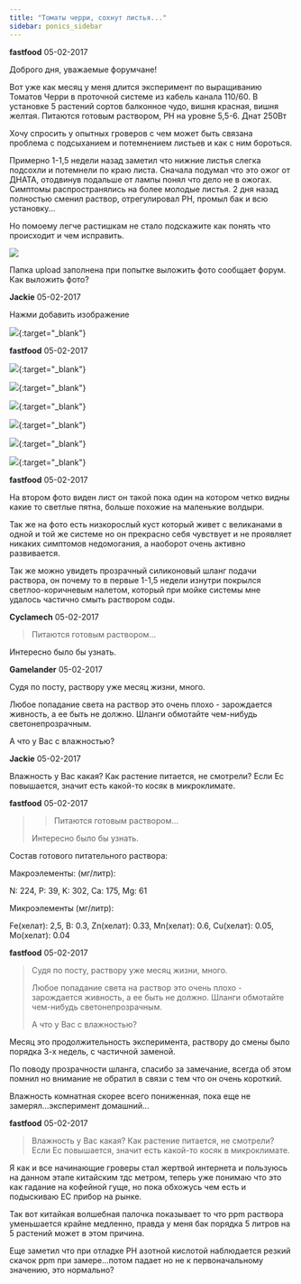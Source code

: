 ```yaml
---
title: "Томаты черри, сохнут листья..."
sidebar: ponics_sidebar
---
```


**fastfood** 05-02-2017

Доброго дня, уважаемые форумчане!

Вот уже как месяц у меня длится эксперимент по выращиванию Томатов Черри в проточной системе из кабель канала 110/60. В установке 5 растений сортов балконное чудо, вишня красная, вишня желтая. Питаются готовым раствором, PH на уровне 5,5-6. Днат 250Вт

Хочу спросить у опытных гроверов с чем может быть связана проблема с подсыханием и потемнением листьев и как с ним бороться.

Примерно 1-1,5 недели назад заметил что нижние листья слегка подсохли и потемнели по краю листа. Сначала подумал что это ожог от ДНАТА, отодвинув подальше от лампы понял что дело не в ожогах. Симптомы распространялись на более молодые листья. 2 дня назад полностью сменил раствор, отрегулировал PH, промыл бак и всю установку...

Но помоему легче растишкам не стало подскажите как понять что происходит и чем исправить.

![](https://cloclo28.cloud.mail.ru/thumb/xw1/image2.JPG?x-email=av.konovalova85%40list.ru)

Папка upload заполнена при попытке выложить фото сообщает форум. Как выложить фото?



**Jackie** 05-02-2017

Нажми добавить изображение 

[![](/imagehost2/thumbs/screenshot20170205123354zgz.png)](https://t.me/ponics_ru_files/18157){:target="_blank"}


**fastfood** 05-02-2017

[![](/imagehost2/thumbs/image1cxc.jpg)](https://t.me/ponics_ru_files/18158){:target="_blank"}

[![](/imagehost2/thumbs/image2wnw.jpg)](https://t.me/ponics_ru_files/18159){:target="_blank"}

[![](/imagehost2/thumbs/image3rvr.jpg)](https://t.me/ponics_ru_files/18160){:target="_blank"}

[![](/imagehost2/thumbs/image4lxl.jpg)](https://t.me/ponics_ru_files/18161){:target="_blank"}

[![](/imagehost2/thumbs/image5jfj.jpg)](https://t.me/ponics_ru_files/18162){:target="_blank"}

[![](/imagehost2/thumbs/image6.jpg)](https://t.me/ponics_ru_files/18163){:target="_blank"}


**fastfood** 05-02-2017

На втором фото виден лист он такой пока один на котором четко видны какие то светлые пятна, больше похожие на маленькие волдыри.

Так же на фото есть низкорослый куст который живет с великанами в одной и той же системе но он прекрасно себя чувствует и не проявляет никаких симптомов недомогания, а наоборот очень активно развивается.

Так же можно увидеть прозрачный силиконовый шланг подачи раствора, он почему то в первые 1-1,5 недели изнутри покрылся светлоо-коричневым налетом, который при мойке системы мне удалось частично смыть раствором соды.


**Cyclamech** 05-02-2017

> Питаются готовым раствором…

Интересно было бы узнать.


**Gamelander** 05-02-2017

Судя по посту, раствору уже месяц жизни, много.

Любое попадание света на раствор это очень плохо - зарождается живность, а ее быть не должно. Шланги обмотайте чем-нибудь светонепрозрачным.

А что у Вас с влажностью?


**Jackie** 05-02-2017

Влажность у Вас какая? Как растение питается, не смотрели? Если Ес повышается, значит есть какой-то косяк в микроклимате. 


**fastfood** 05-02-2017

> > Питаются готовым раствором…
> 
> 
> 
> Интересно было бы узнать.

Состав готового питательного раствора:

Макроэлементы: (мг/литр):

N: 224, P: 39, K: 302, Ca: 175, Mg: 61

Микроэлементы (мг/литр):

Fe(хелат): 2,5, B: 0.3, Zn(хелат): 0.33, Mn(хелат): 0.6, Cu(хелат): 0.05, Mo(хелат): 0.04


**fastfood** 05-02-2017

> Судя по посту, раствору уже месяц жизни, много.
> 
> Любое попадание света на раствор это очень плохо - зарождается живность, а ее быть не должно. Шланги обмотайте чем-нибудь светонепрозрачным.
> 
> А что у Вас с влажностью?

Месяц это продолжительность эксперимента, раствору до смены было порядка 3-х недель, с частичной заменой.

По поводу прозрачности шланга, спасибо за замечание, всегда об этом помнил но внимание не обратил в связи с тем что он очень короткий.

Влажность комнатная скорее всего пониженная, пока еще не замерял...эксперимент домашний...


**fastfood** 05-02-2017

> Влажность у Вас какая? Как растение питается, не смотрели? Если Ес повышается, значит есть какой-то косяк в микроклимате.

Я как и все начинающие гроверы стал жертвой интернета и пользуюсь на данном этапе китайским тдс метром, теперь уже понимаю что это как гадание на кофейной гуще, но пока обхожусь чем есть и подыскиваю EC прибор на рынке.

Так вот китайкая волшебная палочка показывает то что ppm раствора уменьшается крайне медленно, правда у меня бак порядка 5 литров на 5 растений может в этом причина.

Еще заметил что при отладке PH азотной кислотой наблюдается резкий скачок ppm при замере...потом падает но не к первоначальному значению, это нормально?



